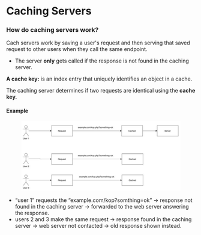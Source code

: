 # Caching Servers

### &#x20;How do caching servers work?

Cach servers work by saving a user's request and then serving that saved request to other users when they call the same endpoint.

* The server **only** gets called if the response is not found in the caching server.

**A cache key:** is an index entry that uniquely identifies an object in a cache.

The caching server determines if two requests are identical using the **cache key.**

#### Example

<figure><img src=".gitbook/assets/image (1) (1) (1) (1).png" alt=""><figcaption></figcaption></figure>

* “user 1” requests the “example.com/kop?somthing=ok” -> response not found in the caching server -> forwarded to the web server answering the response.
* users 2 and 3 make the same request -> response found in the caching server -> web server not contacted -> old response shown instead.



